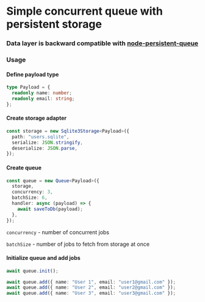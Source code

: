 # Simple concurrent queue with persistent storage

### Data layer is backward compatible with [node-persistent-queue](https://github.com/damoclark/node-persistent-queue)

### Usage

#### Define payload type
```typescript
type Payload = {
  readonly name: number;
  readonly email: string;
};
```

#### Create storage adapter
```typescript
const storage = new Sqlite3Storage<Payload>({
  path: "users.sqlite",
  serialize: JSON.stringify,
  deserialize: JSON.parse,
});
```

#### Create queue
```typescript
const queue = new Queue<Payload>({
  storage,
  concurrency: 3,
  batchSize: 6,
  handler: async (payload) => {
    await saveToDb(payload);
  },
});
```
`concurrency` - number of concurrent jobs

`batchSize` - number of jobs to fetch from storage at once

#### Initialize queue and add jobs
```typescript
await queue.init();

await queue.add({ name: "User 1", email: "user1@gmail.com" });
await queue.add({ name: "User 2", email: "user2@gmail.com" });
await queue.add({ name: "User 3", email: "user3@gmail.com" });
```